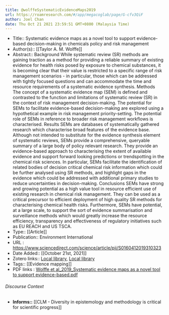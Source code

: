 ```yaml
---
title: @wolffeSystematicEvidenceMaps2019
url: https://roamresearch.com/#/app/megacoglab/page/G-cfv3QiF
author: Joel Chan
date: Thu Oct 21 2021 23:59:51 GMT+0800 (Malaysia Time)
---
```


- Title:: Systematic evidence maps as a novel tool to support evidence-based decision-making in chemicals policy and risk management
- Author(s):: [[Taylor A. M. Wolffe]]
- Abstract:: Background
While systematic review (SR) methods are gaining traction as a method for providing a reliable summary of existing evidence for health risks posed by exposure to chemical substances, it is becoming clear that their value is restricted to a specific range of risk management scenarios - in particular, those which can be addressed with tightly focused questions and can accommodate the time and resource requirements of a systematic evidence synthesis.
Methods
The concept of a systematic evidence map (SEM) is defined and contrasted to the function and limitations of systematic review (SR) in the context of risk management decision-making. The potential for SEMs to facilitate evidence-based decision-making are explored using a hypothetical example in risk management priority-setting. The potential role of SEMs in reference to broader risk management workflows is characterised.
Results
SEMs are databases of systematically gathered research which characterise broad features of the evidence base. Although not intended to substitute for the evidence synthesis element of systematic reviews, SEMs provide a comprehensive, queryable summary of a large body of policy relevant research. They provide an evidence-based approach to characterising the extent of available evidence and support forward looking predictions or trendspotting in the chemical risk sciences. In particular, SEMs facilitate the identification of related bodies of decision critical chemical risk information which could be further analysed using SR methods, and highlight gaps in the evidence which could be addressed with additional primary studies to reduce uncertainties in decision-making.
Conclusions
SEMs have strong and growing potential as a high value tool in resource efficient use of existing research in chemical risk management. They can be used as a critical precursor to efficient deployment of high quality SR methods for characterising chemical health risks. Furthermore, SEMs have potential, at a large scale, to support the sort of evidence summarisation and surveillance methods which would greatly increase the resource efficiency, transparency and effectiveness of regulatory initiatives such as EU REACH and US TSCA.
- Type:: [[Article]]
- Publication:: Environment International
- URL : https://www.sciencedirect.com/science/article/pii/S0160412019310323
- Date Added:: [[October 21st, 2021]]
- Zotero links:: [Local library](zotero://select/groups/2451508/items/P6A2IASB), [Local library](https://www.zotero.org/groups/2451508/items/P6A2IASB)
- Tags:: [[Evidence mapping]]
- PDF links : [Wolffe et al_2019_Systematic evidence maps as a novel tool to support evidence-based.pdf](zotero://open-pdf/groups/2451508/items/C4AYW46E)

###### Discourse Context

- **Informs::** [[CLM - Diversity in epistemology and methodology is critical for scientific progress]]
